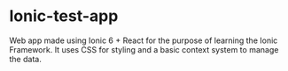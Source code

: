 # Ionic-test-app
Web app made using Ionic 6 + React for the purpose of learning the Ionic Framework. It uses CSS for styling and a basic context system to manage the data. 
